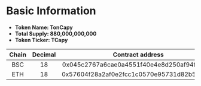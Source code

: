 # Basic Information

* **Token Name: TonCapy**
* **Total Supply: 880,000,000,000**
* **Token Ticker: TCapy**

<table><thead><tr><th width="100" align="center">Chain </th><th width="87" align="center">Decimal</th><th align="center">Contract address</th></tr></thead><tbody><tr><td align="center">BSC</td><td align="center">18</td><td align="center">0x045c2767a6cae0a4551f40e4e8d250af94fe056b</td></tr><tr><td align="center">ETH</td><td align="center">18</td><td align="center">0x57604f28a2af0e2fcc1c0570e95731d82b55c730</td></tr></tbody></table>
